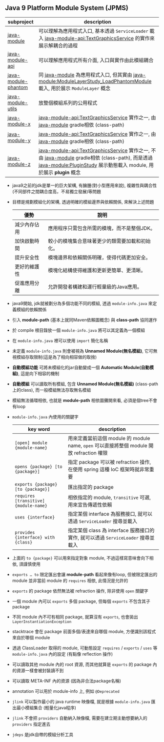 ## Java 9 Platform Module System (JPMS)

| subproject                                                   | description                                                                                                                                                                                                                                                                                                                                             |
|--------------------------------------------------------------|---------------------------------------------------------------------------------------------------------------------------------------------------------------------------------------------------------------------------------------------------------------------------------------------------------------------------------------------------------|
| [java-module](../java-module/src/main/java/)                 | 可以理解為應用程式入口, 基本透過 `ServiceLoader` 載入 [java-module-api:TextGraphicsService](../java-module-api/src/main/java/org/aery/study/java/module/api/TextGraphicsService.java) 的實作來展示解耦合的過程                                                                                                                                                                       |
| [java-module-api](../java-module-api/src/main/java/)         | 可以理解應用程式所有介面, 入口與實作由此模組耦合                                                                                                                                                                                                                                                                                                                               |
| [java-module-phantom](../java-module-phantom/src/main/java/) | 同 [java-module](../java-module/src/main/java/) 為應用程式入口, 但其實由 [java-module:ModuleLayerStudy_LoadPhantomModule](../java-module/src/main/java/org/aery/study/java/module/ModuleLayerStudy_LoadPhantomModule.java) 載入, 用於展示 `ModuleLayer` 概念                                                                                                                | 
| [java-module-utils](../java-module-utils/src/main/java/)     | 放整個模組系列的公用程式                                                                                                                                                                                                                                                                                                                                            |
| [java-module-x](../java-module-x/src/main/java/)             | [java-module-api:TextGraphicsService](../java-module-api/src/main/java/org/aery/study/java/module/api/TextGraphicsService.java) 實作之一, 由 [java-module](../java-module/src/main/java/) gradle相依 (class-path)                                                                                                                                              |
| [java-module-y](../java-module-y/src/main/java/)             | [java-module-api:TextGraphicsService](../java-module-api/src/main/java/org/aery/study/java/module/api/TextGraphicsService.java) 實作之一, 由 [java-module](../java-module/src/main/java/) gradle相依 (class-path)                                                                                                                                              |
| [java-module-z](../java-module-z/src/main/java/)             | [java-module-api:TextGraphicsService](../java-module-api/src/main/java/org/aery/study/java/module/api/TextGraphicsService.java) 實作之一, 不由 [java-module](../java-module/src/main/java/) gradle相依 (class-path), 而是透過 [java-module:PluginStudy](../java-module/src/main/java/org/aery/study/java/module/PluginStudy.java) 展示動態載入 module, 用於展示 **plugin** 概念 |

- java9之前的jdk是單一的巨大架構, 有臃腫(對小型應用來說), 複雜性與耦合性(不同部件之間耦合度高，不易獨立發展)等問題
- 目標是規劃模組化的架構, 透過明確的模組邊界與依賴關係, 來解決上述問題

  | 優勢     | 說明                      |
  |--------|-------------------------|
  | 減少內存佔用 | 應用程序只需包含所需的模塊，而不是整個JDK。 |
  | 加快啟動時間 | 較小的模塊集合意味著更少的類需要加載和初始化。 |
  | 提升安全性  | 模塊邊界和依賴關係明確，使得代碼更加安全。   |
  | 更好的維護性 | 模塊化結構使得維護和更新更簡單、更清晰。    |
  | 促進應用分離 | 允許開發者構建和運行輕量級的Java應用。   |

- java9開始, jdk就被劃分為多個功能不同的模組, 透過 `module-info.java` 來定義模組的依賴關係
- 引入 **module-path** (基本上就同Maven依賴圖概念) 與 **class-path** 協同運作
- 於 compile 根目錄放一個 `module-info.java` 將可以其定義為一個模組
- 在 `module-info.java` 裡可以使用 `import` 簡化名稱
- 未定義 `module-info.java` 則會被視為 **Unnamed Module(無名模組)**, 它可無視模組存取限制(這是為了相向相容做的取捨)
- **自動模組功能** 可將未模組化的jar自動變成一個 **Automatic Module(自動模組)**, 這是向下相容的機制
- **自動模組** 可以讀取所有模組, 包含 **Unnamed Module(無名模組)** (class-path上的class), 而一般模組無法存取無名模組
- 模組無法循環相依, 也就是 **module-path** 相依圖攤開來看, 必須是個tree不會有loop
- `module-info.java` 內使用的關鍵字

  | key word                              | description                                                            |
  |---------------------------------------|------------------------------------------------------------------------|
  | `[open] module {module-name}`         | 用來定義當前這個 module 的 module name, `open` 可以直接將整個 module 開放 refraction 權限            |
  | `opens {package} [to {package}]`      | 指定 package 可以被 refraction 操作, 在使用 spring 這種 IoC 框架時就非常重要               |
  | `exports {package} [to {package}]`    | 匯出指定的 package |
  | `requires [transitive] {module-name}` | 相依指定的 module, `transitive` 可選, 用來宣告傳遞性依賴                               |
  | `uses {interface}`                    | 指定某個 interface 為服務接口, 就可以透過 `ServiceLoader` 搜尋並載入                      |
  | `provides {interface} with {class}`   | 指定某個 class 為 interface 服務接口的實作, 就可以透過 `ServiceLoader` 搜尋並載入            |

- 上面的 `to {package}` 可以用來指定對象 module, 不過這樣寫意味會向下相依, 須謹慎使用
- `exports … to` 限定匯出會讓 **module-path** 看起來像有loop, 但被限定匯出的 module 並非當前 module 的 `requires` 相依, 此情況是允許的
- `exports` 的 package 依然無法被 refraction 操作, 除非使用 `open` 關鍵字
- 一個 module 內可以 `exports` 多個 package, 但每個 `exports` 不包含其子 package
- 不同 module 內不可有相同 package, 就算沒有 `exports`, 也會拋出 `LayerInstantiationException`
- stacktrace 會在 package 前面多個/表達來自哪個 module, 方便識別該程式來自於哪個 module
- 透過 ClassLoader 取得的 module, 可動態設定 `requires` / `exports` / `uses` 等 `module-info.java` 內的設定 (有點像 reflection 操作)
- 可以讀取其他 module 內的 root 資源, 而其他就算是 `exports` 的 package 內的資源一樣會被封裝讀不到
- 可以讀取 META-INF 內的資源 (因為非合法package名稱)
- annotation 可以用於 module-info 上, 例如 `@Deprecated`
- `jlink` 可以製作最小的 java runtime 映像檔, 就是根據 `module-info.java` 匯出最小模組集合 (輕量化java程序)
- `jlink` 不會把 `providers` 自動納入映像檔, 需要在建立期主動想要納入的 `providers` 指定進去
- `jdeps` 是jdk自帶的模組分析工具
